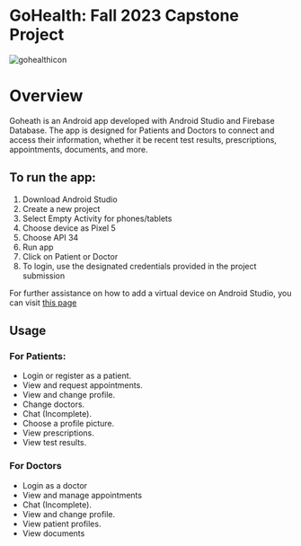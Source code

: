 # GoHealth: Fall 2023 Capstone Project

![gohealthicon](https://github.com/Rezwan192/GoHealth/assets/124101509/67948af7-ed02-4033-b1e7-55d2cb48bec1)

# Overview
Goheath is an Android app developed with Android Studio and Firebase Database. The app is designed for Patients and Doctors to connect and access their information, whether it be recent test results, prescriptions, appointments, documents, and more.

## To run the app:

1. Download Android Studio
2. Create a new project
3. Select Empty Activity for phones/tablets
4. Choose device as Pixel 5
5. Choose API 34
6. Run app
7. Click on Patient or Doctor
8. To login, use the designated credentials provided in the project submission

For further assistance on how to add a virtual device on Android Studio, you can visit [this page](https://developer.android.com/studio/run/managing-avds)

## Usage

### For Patients:
* Login or register as a patient.
* View and request appointments.
* View and change profile.
* Change doctors.
* Chat (Incomplete).
* Choose a profile picture.
* View prescriptions.
* View test results.

### For Doctors
* Login as a doctor
* View and manage appointments
* Chat (Incomplete).
* View and change profile.
* View patient profiles.
* View documents




